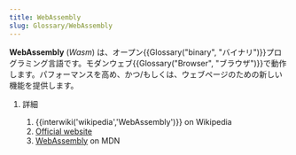 ```yaml
---
title: WebAssembly
slug: Glossary/WebAssembly
---
```

**WebAssembly** (_Wasm_) は、オープン{{Glossary("binary", "バイナリ")}}プログラミング言語です。モダンウェブ{{Glossary("Browser", "ブラウザ")}}で動作します。パフォーマンスを高め、かつ/もしくは、ウェブページのための新しい機能を提供します。

1. 詳細

    1. {{interwiki('wikipedia','WebAssembly')}} on Wikipedia
    2. [Official website](https://webassembly.org/)
    3. [WebAssembly](/ja/docs/WebAssembly) on MDN
